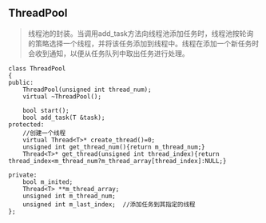 ## ThreadPool ##

> 线程池的封装。当调用add\_task方法向线程池添加任务时，线程池按轮询的策略选择一个线程，并将该任务添加到线程中。线程在添加一个新任务时会收到通知，以便从任务队列中取出任务进行处理。
```
class ThreadPool
{
public:
	ThreadPool(unsigned int thread_num);
	virtual ~ThreadPool();

	bool start();
	bool add_task(T &task);
protected:
	//创建一个线程
	virtual Thread<T>* create_thread()=0;
	unsigned int get_thread_num(){return m_thread_num;}
	Thread<T>* get_thread(unsigned int thread_index){return thread_index<m_thread_num?m_thread_array[thread_index]:NULL;}

private:
	bool m_inited;
	Thread<T> **m_thread_array;
	unsigned int m_thread_num;
	unsigned int m_last_index;  //添加任务到其指定的线程
};
```